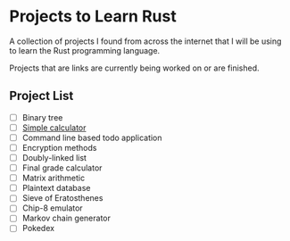 # Projects to Learn Rust
A collection of projects I found from across the internet that I will be using to learn the Rust programming language.

Projects that are links are currently being worked on or are finished.

## Project List
- [ ] Binary tree
- [ ] [Simple calculator](https://github.com/kbonnici/calculator)
- [ ] Command line based todo application
- [ ] Encryption methods
- [ ] Doubly-linked list
- [ ] Final grade calculator
- [ ] Matrix arithmetic
- [ ] Plaintext database
- [ ] Sieve of Eratosthenes
- [ ] Chip-8 emulator
- [ ] Markov chain generator
- [ ] Pokedex

